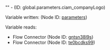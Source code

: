"" - (ID: global.parameters.ciam_companyLogo)

Variable written:
 (Node ID: [parameters](../nodes/parameters.md))

Variable reads:
* Flow Connector (Node ID: [gntsn38l9s](../nodes/gntsn38l9s.md))
* Flow Connector (Node ID: [te0bcdks99](../nodes/te0bcdks99.md))
